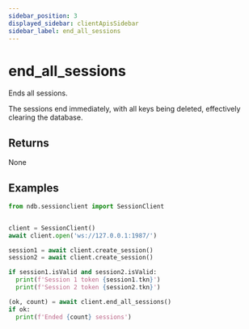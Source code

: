 ```yaml
---
sidebar_position: 3
displayed_sidebar: clientApisSidebar
sidebar_label: end_all_sessions
---
```


# end_all_sessions
Ends all sessions.

The sessions end immediately, with all keys being deleted, effectively clearing the database.


## Returns
None

## Examples


```py title='Create and end multiple sessions'
from ndb.sessionclient import SessionClient


client = SessionClient()
await client.open('ws://127.0.0.1:1987/')

session1 = await client.create_session()
session2 = await client.create_session()

if session1.isValid and session2.isValid:
  print(f'Session 1 token {session1.tkn}')
  print(f'Session 2 token {session2.tkn}')

(ok, count) = await client.end_all_sessions()
if ok:
  print(f'Ended {count} sessions')
```
